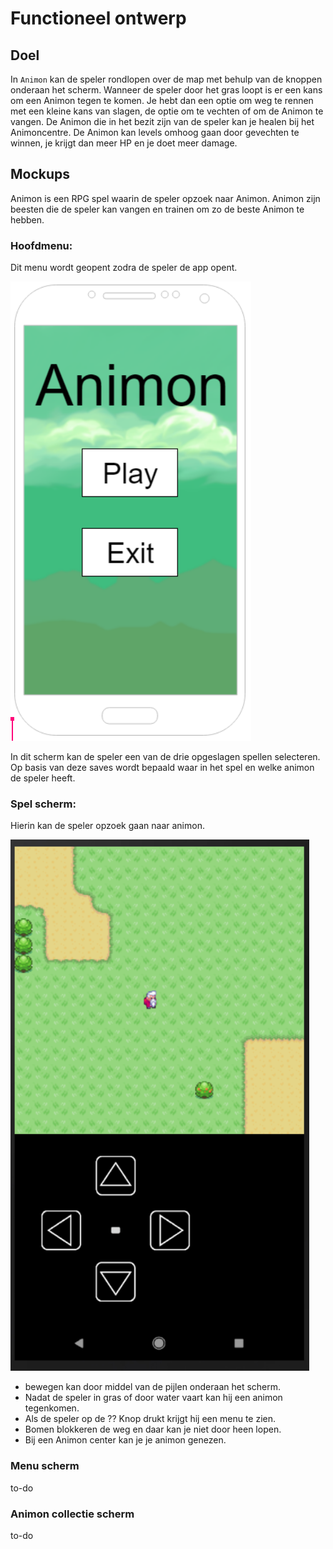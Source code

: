 # Functioneel ontwerp

## Doel

In `Animon` kan de speler rondlopen over de map met behulp van de knoppen onderaan het scherm. Wanneer de speler door het gras loopt is er een kans om een Animon tegen te komen. Je hebt dan een optie om weg te rennen met een kleine kans van slagen, de optie om te vechten of om de Animon te vangen. De Animon die in het bezit zijn van de speler kan je healen bij het Animoncentre. De Animon kan levels omhoog gaan door gevechten te winnen, je krijgt dan meer HP en je doet meer damage. 


## Mockups

Animon is een RPG spel waarin de speler opzoek naar Animon. Animon zijn beesten die de speler kan vangen en trainen om zo de beste Animon te hebben.


### Hoofdmenu:
Dit menu wordt geopent zodra de speler de app opent. 

![menu](mainmenu.png)

In dit scherm kan de speler een van de drie opgeslagen spellen selecteren. Op basis van deze saves wordt bepaald waar in het spel en welke animon de speler heeft.

### Spel scherm:
Hierin kan de speler opzoek gaan naar animon.

![gameplay](gameplay.png)

- bewegen kan door middel van de pijlen onderaan het scherm.
- Nadat de speler in gras of door water vaart kan hij een animon tegenkomen.
- Als de speler op de ?? Knop drukt krijgt hij een menu te zien.
- Bomen blokkeren de weg en daar kan je niet door heen lopen.
- Bij een Animon center kan je je animon genezen.

### Menu scherm
to-do

### Animon collectie scherm 
to-do


